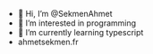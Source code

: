 - 👋 Hi, I’m @SekmenAhmet
- 👀 I’m interested in programming
- 🌱 I’m currently learning typescript
- ahmetsekmen.fr
